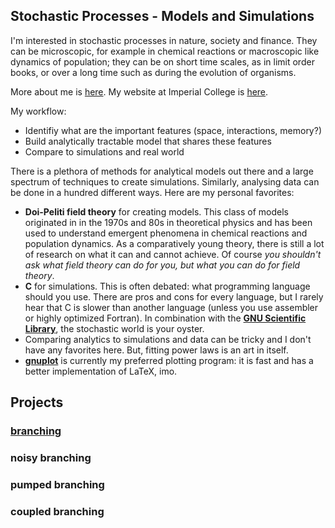 ## Stochastic Processes - Models and Simulations

I'm interested in stochastic processes in nature, society and finance. They can be microscopic, for example in chemical reactions or macroscopic like dynamics of population; they can be on short time scales, as in limit order books, or over a long time such as during the evolution of organisms. 

More about me is [here](CV.md).
My website at Imperial College is [here](http://www.imperial.ac.uk/people/j.pausch15).

My workflow:
- Identifiy what are the important features (space, interactions, memory?)
- Build analytically tractable model that shares these features
- Compare to simulations and real world 

There is a plethora of methods for analytical models out there and a large spectrum of techniques to create simulations. Similarly, analysing data can be done in a hundred different ways. Here are my personal favorites:
- **Doi-Peliti field theory** for creating models. This class of models originated in in the 1970s and 80s in theoretical physics and has been used to understand emergent phenomena in chemical reactions and population dynamics. As a comparatively young theory, there is still a lot of research on what it can and cannot achieve. Of course _you shouldn't ask what field theory can do for you, but what you can do for field theory_.
- **C** for simulations. This is often debated: what programming language should you use. There are pros and cons for every language, but I rarely hear that C is slower than another language (unless you use assembler or highly optimized Fortran). In combination with the [**GNU Scientific Library**](https://www.gnu.org/software/gsl/), the stochastic world is your oyster.
- Comparing analytics to simulations and data can be tricky and I don't have any favorites here. But, fitting power laws is an art in itself. 
- [**gnuplot**](http://www.gnuplot.info/) is currently my preferred plotting program: it is fast and has a better implementation of LaTeX, imo.

## Projects

### [branching](Branching.md)
### noisy branching
### pumped branching
### coupled branching


